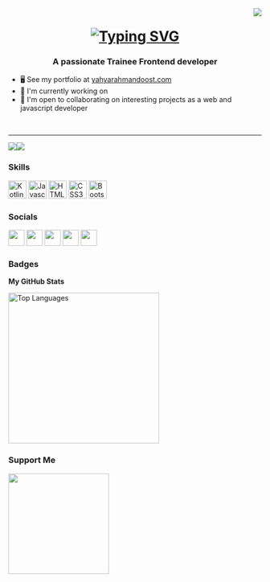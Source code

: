 <img align="right" src="https://visitor-badge.laobi.icu/badge?page_id=YoyoRahman.YoyoRahman" />

<h1 align="center">
<a href="https://git.io/typing-svg"><img src="https://readme-typing-svg.herokuapp.com?font=Fira+Code&pause=1000&color=FF8956&center=true&vCenter=true&random=false&width=435&lines=Hi+There+%F0%9F%91%8B;Welcome+to+my+Github+%F0%9F%98%8A;I'm+Yahya+Rahmandoost+%E2%98%BA%EF%B8%8F%E2%9C%8C%EF%B8%8F" alt="Typing SVG" /></a>
</h1>

<h3 align="center">A passionate Trainee Frontend developer</h3>

*   🖥️  See my portfolio at [yahyarahmandoost.com](https://yahyarahmandoost.com)
*   🚀  I'm currently working on 
*   🤝  I'm open to collaborating on interesting projects as a web and javascript developer

<br/>

-----------------------------



<a href="https://www.twitter.com/YRahmandoost" target="_blank" rel="noreferrer"><img
                  src="https://img.shields.io/twitter/follow/Rahmandoost?logo=twitter&style=for-the-badge&color=0891b2&labelColor=1c1917"
                /></a><a href="https://www.github.com/YoyoRahman" target="_blank" rel="noreferrer"><img
                  src="https://img.shields.io/github/followers/YoyoRahman?logo=github&style=for-the-badge&color=0891b2&labelColor=1c1917" /></a>
                  
### Skills
<p align="left">
  <a href="https://kotlinlang.org/" target="_blank" rel="noreferrer"><img src="https://raw.githubusercontent.com/danielcranney/readme-generator/main/public/icons/skills/kotlin-colored.svg" width="36" height="36" alt="Kotlin" /></a>
<a href="https://developer.mozilla.org/en-US/docs/Web/JavaScript" target="_blank" rel="noreferrer"><img src="https://raw.githubusercontent.com/danielcranney/readme-generator/main/public/icons/skills/javascript-colored.svg" width="36" height="36" alt="Javascript" /></a>
  <a href="https://developer.mozilla.org/en-US/docs/Glossary/HTML5" target="_blank" rel="noreferrer"><img src="https://raw.githubusercontent.com/danielcranney/readme-generator/main/public/icons/skills/html5-colored.svg" width="36" height="36" alt="HTML5" /></a>
    <a href="https://developer.mozilla.org/en-US/docs/Web/CSS" target="_blank" rel="noreferrer"><img src="https://raw.githubusercontent.com/danielcranney/readme-generator/main/public/icons/skills/css3-colored.svg" width="36" height="36" alt="CSS3" /></a>
          <a href="https://getbootstrap.com/" target="_blank" rel="noreferrer"><img src="https://raw.githubusercontent.com/danielcranney/readme-generator/main/public/icons/skills/bootstrap-colored.svg" width="36" height="36" alt="Bootstrap" /></a>
</p>
                    
### Socials
                  
<p align="left">
    <a href="https://www.instagram.com/y.rahmandoost73" target="_blank" rel="noreferrer"><img src="https://raw.githubusercontent.com/danielcranney/readme-generator/main/public/icons/socials/instagram.svg" width="32" height="32" /></a>
<a href="https://www.github.com/YoyoRahman" target="_blank" rel="noreferrer"><img src="https://raw.githubusercontent.com/danielcranney/readme-generator/main/public/icons/socials/github-dark.svg" width="32" height="32" /></a>
  <a href="https://yahyarahmandoost.com" target="_blank" rel="noreferrer"><img src="https://raw.githubusercontent.com/danielcranney/readme-generator/main/public/icons/socials/hashnode.svg" width="32" height="32" /></a>
  <a href="https://www.linkedin.com/yahyarahmandoost" target="_blank" rel="noreferrer"><img src="https://raw.githubusercontent.com/danielcranney/readme-generator/main/public/icons/socials/linkedin.svg" width="32" height="32" /></a>
  <a href="https://www.twitter.com/YRahmandoost" target="_blank" rel="noreferrer"><img src="https://raw.githubusercontent.com/danielcranney/readme-generator/main/public/icons/socials/twitter.svg" width="32" height="32" /></a></p>

### Badges

<b>My GitHub Stats</b>

<a href="https://github.com/YoyoRahman" align="left"><img width="300" src="https://github-readme-stats.vercel.app/api/top-langs/?username=YoyoRahman&langs_count=10&title_color=0891b2&text_color=ffffff&icon_color=0891b2&bg_color=1c1917&hide_border=true&locale=en&custom_title=Top%20%Languages" alt="Top Languages" /></a>
### Support Me
<a href="https://www.buymeacoffee.com/yoyorahman"><img src="https://cdn.buymeacoffee.com/buttons/v2/default-yellow.png" width="200" /></a>
<!--
**YoyoRahman/YoyoRahman** is a ✨ _special_ ✨ repository because its `README.md` (this file) appears on your GitHub profile.

Here are some ideas to get you started:

- 🔭 I’m currently working on ...
- 🌱 I’m currently learning ...
- 👯 I’m looking to collaborate on ...
- 🤔 I’m looking for help with ...
- 💬 Ask me about ...
- 📫 How to reach me: ...
- 😄 Pronouns: ...
- ⚡ Fun fact: ...
-->
